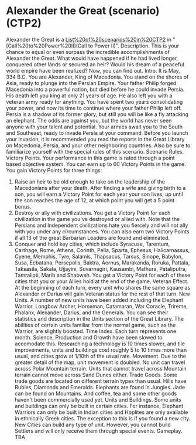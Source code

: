 # Alexander the Great (scenario) (CTP2)

Alexander the Great is a [List%20of%20scenarios%20in%20CTP2](scenario) in "[Call%20to%20Power%20II](Call to Power II)".
Description.
This is your chance to equal or even surpass the incredible accomplishments of Alexander the Great. What would have happened if he had lived longer, conquered other lands or secured an heir? Would his dream of a peaceful world empire have been realized? Now, you can find out.
Intro.
It is May, 334 B.C. You are Alexander, King of Macedonia. You stand on the shores of Asia, ready to plunge into the Persian Empire. Your father Philip forged Macedonia into a powerful nation, but died before he could invade Persia. His death left you king at only 21 years of age. He also left you with a veteran army ready for anything.
You have spent two years consolidating your power, and now its time to continue where your father Philip left off. Persia is a shadow of its former glory, but still you will be like a fly attacking an elephant. The odds are against you, but the world has never seen anyone with your talent and potential.
Your armies await you to the South and Southeast, ready to invade Persia at your command. Before you launch your invasion, it is recommended you read the reports in the Great Library on Macedonia, Persia, and your other neighboring countries. Also be sure to familiarize yourself with the special rules of this scenario.
Scenario Rules.
Victory Points.
Your performance in this game is rated through a point based objective system. You can earn up to 60 Victory Points in the game. You gain Victory Points for three things:
1) Raise an heir to be old enough to take on the leadership of the Macedonians after your death. After finding a wife and giving birth to a son, you will earn a Victory Point for each year your son lives, up until the son reaches the age of 12, at which point you will get a 5 point bonus.
2) Destroy or ally with civilizations. You get a Victory Point for each civilization in the game you've destroyed or allied with. Note that the Persians and Independent civilizations hate you fiercely and will not ally with you under any circumstances. You can also earn two Victory Points if all 13 of the great Barbarian Leaders are found and eliminated.
3) Conquer and hold key cities, which include Syracuse, Tarentum, Carthage, Rome, Athens, Corinth, Pella, Sparta, Ephesus, Halicarnassus, Cyene, Memphis, Tyre, Salamis, Thapsacus, Tarsus, Sinope, Babylon, Susa, Ecbatana, Persepolis, Baktra, Aornus, Marakanda, Roruka, Pattala, Taksasila, Sakala, Ujjayini, Suvarnagiri, Kausambi, Mathura, Pataliputra, Tamralipti, Marib and Shabwah. You get a Victory Point for each of these cities that you or your Allies hold at the end of the game.
Veteran Effect.
At the beginning of each turn, every unit who shares the same square as Alexander or Darius will gain Veteran status for the rest of that turn.
New Units.
A number of new units have been added including the Elephant Warrior, Longbow Archer, Horseman, Catamaran, War Coracle, Trireme, Phalanx, Alexander, Darius, and the Generals. You can see their statistics and description in the Units section of the Great Library. The abilities of certain units familiar from the normal game, such as the Warrior, are slightly boosted.
Time Index.
Each turn represents one month. Science, Production and Growth have been slowed to accomodate this. Researching a technology is 10 times slower, and tile improvements, units and buildings cost roughly 5 to 10 times more than usual, and cities grow at 1/10th of the usual rate.
Movement.
Due to the greater detail of the map, unit movement is doubled. No unit can travel across Polar Mountain terrain. Units that cannot travel across Mountain terrain cannot move across Sand Dunes either.
Trade Goods.
Some trade goods are located on different terrain types than usual. Hills have Rubies, Diamonds and Emeralds. Elephants are found in Jungles. Jade can be found on Mountains. And coffee, tea and some other goods haven't been commercially used yet.
Units and Buildings.
Some units and buildings can only be built in certain cities. For instance, Elephant Warriors can only be built in Indian cities and Hoplites are only available in ethnically Greek cities. The exception to this is if you found a new city. New Cities can build any type of unit. However, you cannot build Settlers and will only receive them through special events.
Gameplay.
TBA